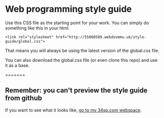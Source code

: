 # Web programming style guide

Use this CSS file as the starting point for your work. You can simply do something like this in your html:

`<link rel="stylesheet" href="http://55060509.webdevmmu.uk/style-guide/global.css">`

That means you will always be using the latest version of the global.css file.

You can also download the global.css file (or even clone this repo) and use it as a base.


=======
## Remember: you can't preview the style guide from github

If you want to see what it looks like, [go to my 34sp.com webspace](http://55060509.webdevmmu.uk/style-guide/).
